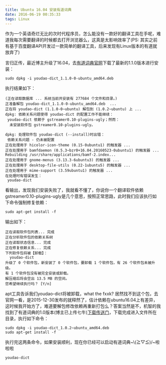 ```yaml
---
title: Ubuntu 16.04 安装有道词典
date: 2016-06-19 00:35:33
tags: Linux
---
```


作为一个英语奇烂无比的次时代程序员，怎么能没有一款好的翻译工具在手呢，难道我每次需要翻译的时候都去打开浏览器么，这真是太影响效率了(PS: 其实之前有基于百度翻译API开发过一款简单的翻译工具，后来发现有Linux版本的有道就放弃了)

言归正传，最近博主升级了16.04，去[有道词典官网](http://cidian.youdao.com/ "Title")下载了最新的1.1.0版本进行安装：

``` shell
sudo dpkg -i youdao-dict_1.1.0-0-ubuntu_amd64.deb
```

执行结果如下：

<!-- more -->

``` shell
(正在读取数据库 ... 系统当前共安装有 277684 个文件和目录。)
正准备解包 youdao-dict_1.1.0-0-ubuntu_amd64.deb  ...
正在将 youdao-dict (1.1.0-0~ubuntu) 解包到 (1.0.2~ubuntu) 上 ...
dpkg: 依赖关系问题使得 youdao-dict 的配置工作不能继续：
 youdao-dict 依赖于 gstreamer0.10-plugins-ugly；然而：
  未安装软件包 gstreamer0.10-plugins-ugly。

dpkg: 处理软件包 youdao-dict (--install)时出错：
 依赖关系问题 - 仍未被配置
正在处理用于 hicolor-icon-theme (0.15-0ubuntu1) 的触发器 ...
正在处理用于 bamfdaemon (0.5.3~bzr0+16.04.20160523-0ubuntu1) 的触发器 ...
Rebuilding /usr/share/applications/bamf-2.index...
正在处理用于 gnome-menus (3.13.3-6ubuntu3) 的触发器 ...
正在处理用于 desktop-file-utils (0.22-1ubuntu5) 的触发器 ...
正在处理用于 mime-support (3.59ubuntu1) 的触发器 ...
在处理时有错误发生：
 youdao-dict
```

看输出，发现我们安装失败了，我就看不懂了，你说你一个翻译软件依赖gstreamer0.10-plugins-ugly是几个意思，按照正常思路，此时我们应该执行如下命令强制修复依赖：

``` shell
sudo apt-get install -f
```

输出如下：

``` shell
正在读取软件包列表... 完成
正在分析软件包的依赖关系树       
正在读取状态信息... 完成       
正在修复依赖关系... 完成
下列软件包将被【卸载】：
  youdao-dict
升级了 0 个软件包，新安装了 0 个软件包，要卸载 1 个软件包，有 26 个软件包未被升级。
有 1 个软件包没有被完全安装或卸载。
解压缩后将会空出 13.5 MB 的空间。
您希望继续执行吗？ [Y/n]
```

apt工具告诉我们youdao-dict将被卸载，what the fxxk? 居然找不到这个包，去官网一看，是2015-12-30发布的就释然了，估计依赖在ubuntu16.04上有差异，这时候我开始方了，难道要解包修改依赖再重新打包么？答案当然是不，机智的我找到了有道词典的1.0版本(博主已上传七牛)[下载传送门](http://o8z1hn5vs.bkt.clouddn.com/youdao-dict_1.0.2~ubuntu_amd64.deb "Title")，下载完成进入文件所在目录，执行如下命令：

``` shell
sudo dpkg -i youdao-dict_1.0.2~ubuntu_amd64.deb
sudo apt-get install -f
```

执行完这两条命令，如果安装顺利，现在你已经可以启动有道词典~\\(≧▽≦)/~啦啦啦

``` shell
youdao-dict
```

